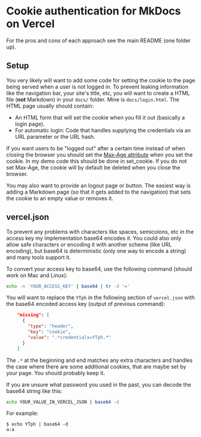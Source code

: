# Cookie authentication for MkDocs on Vercel

For the pros and cons of each approach see the main README (one folder up).

## Setup

You very likely will want to add some code for setting the cookie to the page being served when a user is not logged in.
To prevent leaking information like the navigation bar, your site's title, etc, you will want to create a HTML file (**not** Markdown) in your `docs/` folder.
Mine is `docs/login.html`.
The HTML page usually should contain:

- An HTML form that will set the cookie when you fill it out (basically a login page).
- For automatic login: Code that handles supplying the credentials via an URL parameter or the URL hash.

If you want users to be "logged out" after a certain time instead of when closing the browser you should set the [Max-Age attribute](https://developer.mozilla.org/en-US/docs/Web/HTTP/Headers/Set-Cookie#max-agenumber) when you set the cookie.
In my demo code this should be done in set_cookie.
If you do not set Max-Age, the cookie will by default be deleted when you close the browser. 

You may also want to provide an logout page or button.
The easiest way is adding a Markdown page (so that it gets added to the navigation) that sets the cookie to an empty value or removes it.

## vercel.json

To prevent any problems with characters like spaces, semicolons, etc in the access key my implementation base64 encodes it.
You could also only allow safe characters or encoding it with another scheme (like URL encoding), but base64 is deterministic (only one way to encode a string) and many tools support it.

To convert your access key to base64, use the following command (should work on Mac and Linux):
```bash
echo -n 'YOUR_ACCESS_KEY' | base64 | tr -d '='
```

You will want to replace the `YTph` in the following section of `vercel.json` with the base64 encoded access key (output of previous command):
```json
    "missing": [
      {
        "type": "header",
        "key": "cookie",
        "value": ".*credentials=YTph.*"
      }
    ]
```

The `.*` at the beginning and end matches any extra characters and handles the case where there are some additional cookies, that are maybe set by your page.
You should probably keep it.

If you are unsure what password you used in the past, you can decode the base64 string like this:
```bash
echo YOUR_VALUE_IN_VERCEL_JSON | base64 -d
```

For example:
```
$ echo YTph | base64 -d
a:a
```

